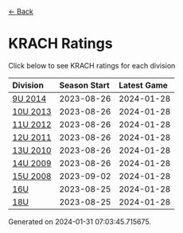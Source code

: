 [<- Back](../readme.md)
# KRACH Ratings
Click below to see KRACH ratings for each division

| Division | Season Start | Latest Game |
| :-- | :-- | :-- |
| [9U 2014](9U-2014-ratings.md) | 2023-08-26 | 2024-01-28 |
| [10U 2013](10U-2013-ratings.md) | 2023-08-26 | 2024-01-28 |
| [11U 2012](11U-2012-ratings.md) | 2023-08-26 | 2024-01-28 |
| [12U 2011](12U-2011-ratings.md) | 2023-08-26 | 2024-01-28 |
| [13U 2010](13U-2010-ratings.md) | 2023-08-26 | 2024-01-28 |
| [14U 2009](14U-2009-ratings.md) | 2023-08-26 | 2024-01-28 |
| [15U 2008](15U-2008-ratings.md) | 2023-09-02 | 2024-01-28 |
| [16U](16U-ratings.md) | 2023-08-25 | 2024-01-28 |
| [18U](18U-ratings.md) | 2023-08-25 | 2024-01-28 |

Generated on 2024-01-31 07:03:45.715675.
